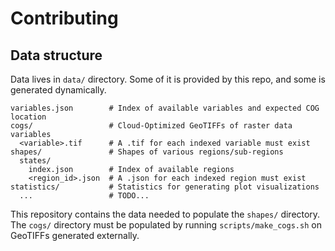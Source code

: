 # Contributing

## Data structure

Data lives in `data/` directory. Some of it is provided by this repo, and some is
generated dynamically.

```
variables.json        # Index of available variables and expected COG location
cogs/                 # Cloud-Optimized GeoTIFFs of raster data variables
  <variable>.tif      # A .tif for each indexed variable must exist
shapes/               # Shapes of various regions/sub-regions
  states/
    index.json        # Index of available regions
    <region_id>.json  # A .json for each indexed region must exist
statistics/           # Statistics for generating plot visualizations
  ...                 # TODO...
```

This repository contains the data needed to populate the `shapes/` directory. The
`cogs/` directory must be populated by running `scripts/make_cogs.sh` on GeoTIFFs
generated externally.
